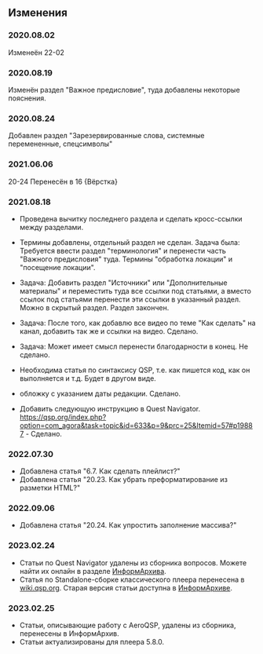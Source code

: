 ## Изменения

###  2020.08.02

Изменеён 22-02

###  2020.08.19

Изменён раздел "Важное предисловие", туда добавлены некоторые пояснения.

###  2020.08.24

Добавлен раздел "Зарезервированные слова, системные перемененные, спецсимволы"

###  2021.06.06

20-24 Перенесён в 16 {Вёрстка}

###  2021.08.18

* Проведена вычитку последнего раздела и сделать кросс-ссылки между разделами.
* Термины добавлены, отдельный раздел не сделан. Задача была: Требуется ввести раздел "терминология" и перенести часть "Важного предисловия" туда.
	Термины "обработка локации" и "посещение локации".
* Задача: Добавить раздел "Источники" или "Дополнительные материалы" и переместить туда все ссылки под статьями, а вместо ссылок под статьями перенести эти ссылки в указанный раздел. Можно в скрытый раздел. Раздел закончен.
* Задача: После того, как добавлю все видео по теме "Как сделать" на канал, добавить так же и ссылки на видео. Сделано.

* Задача: Может имеет смысл перенести благодарности в конец. Не сделано.
* Необходима статья по синтаксису QSP, т.е. как пишется код, как он выполняется и т.д. Будет в другом виде.
* обложку с указанием даты редакции. Сделано.
* Добавить следующую инструкцию в Quest Navigator. https://qsp.org/index.php?option=com_agora&task=topic&id=633&p=9&prc=25&Itemid=57#p19887 - Сделано.

###  2022.07.30

* Добавлена статья "6.7. Как сделать плейлист?"
* Добавлена статья "20.23. Как убрать преформатирование из разметки HTML?"

###  2022.09.06

* Добавлена статья "20.24. Как упростить заполнение массива?"

###  2023.02.24

* Статьи по Quest Navigator удалены из сборника вопросов. Можете найти их онлайн в разделе [ИнформАрхива](https://aleksversus.github.io/howdo_faq/informarch/soderzhanie_0000.html).
* Статья по Standalone-сборке классического плеера перенесена в [wiki.qsp.org](https://wiki.qsp.org/help:classic_standalone). Старая версия статьи доступна в [ИнформАрхиве](https://aleksversus.github.io/howdo_faq/informarch/soderzhanie_0000.html).

###  2023.02.25
* Статьи, описывающие работу с AeroQSP, удалены из сборника, перенесены в ИнформАрхив.
* Статьи актуализированы для плеера 5.8.0.

